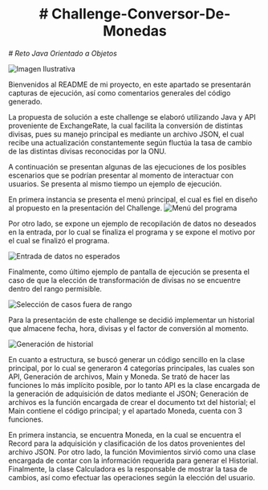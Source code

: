 <h1 align="center"> # Challenge-Conversor-De-Monedas </h1>
<em> # Reto Java Orientado a Objetos </em>

![Imagen Ilustrativa](https://github.com/user-attachments/assets/e376c483-8583-4f71-9fca-9d3c7728c526)

Bienvenidos al README de mi proyecto, en este apartado se presentarán capturas de ejecución, así como comentarios generales del código generado.

La propuesta de solución a este challenge se elaboró utilizando Java y API proveniente de ExchangeRate, la cual facilita la conversión de distintas divisas, pues su manejo principal es mediante un archivo JSON, el cual recibe una actualización constantemente según fluctúa la tasa de cambio de las distintas divisas reconocidas por la ONU.

A continuación se presentan algunas de las ejecuciones de los posibles escenarios que se podrían presentar al momento de interactuar con usuarios. Se presenta al mismo tiempo un ejemplo de ejecución.

En primera instancia se presenta el menú principal, el cual es fiel en diseño al propuesto en la presentación del Challenge.
![Menú del programa](https://github.com/user-attachments/assets/baeffe66-40c0-4a68-b074-469749b6ca9d)

Por otro lado, se expone un ejemplo de recopilación de datos no deseados en la entrada, por lo cual se finaliza el programa y se expone el motivo por el cual se finalizó el programa.

![Entrada de datos no esperados](https://github.com/user-attachments/assets/30a6d330-5ea9-4ec0-af43-72a4de33c08d)

Finalmente, como último ejemplo de pantalla de ejecución se presenta el caso de que la elección de transformación de divisas no se encuentre dentro del rango permisible.

![Selección de casos fuera de rango](https://github.com/user-attachments/assets/57bc71d8-d3d5-495c-b160-3b0e831b0154)

Para la presentación de este challenge se decidió implementar un historial que almacene fecha, hora, divisas y el factor de conversión al momento.

![Generación de historial](https://github.com/user-attachments/assets/febf0618-fec0-44ca-9bab-a7d1e9de4fc4)

En cuanto a estructura, se buscó generar un código sencillo en la clase principal, por lo cual se generaron 4 categorías principales, las cuales son API, Generación de archivos, Main y Moneda. Se trató de hacer las funciones lo más implícito posible, por lo tanto API es la clase encargada de la generación de adquisición de datos mediante el JSON; Generación de archivos es la función encargada de crear el documento txt del historial; el Main contiene el código principal; y el apartado Moneda, cuenta con 3 funciones. 

En primera instancia, se encuentra Moneda, en la cual se encuentra el Record para la adquisición y clasificación de los datos provenientes del archivo JSON. Por otro lado, la función Movimientos sirvió como una clase encargada de contar con la información requerida para generar el Historial. Finalmente, la clase Calculadora es la responsable de mostrar la tasa de cambios, así como efectuar las operaciones según la elección del usuario.

